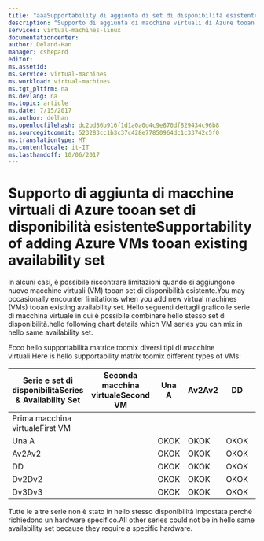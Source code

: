 ```yaml
---
title: "aaaSupportability di aggiunta di set di disponibilità esistente tooan di macchine virtuali di Azure | Documenti Microsoft"
description: "Supporto di aggiunta di macchine virtuali di Azure tooan set di disponibilità esistente."
services: virtual-machines-linux
documentationcenter: 
author: Deland-Han
manager: cshepard
editor: 
ms.assetid: 
ms.service: virtual-machines
ms.workload: virtual-machines
ms.tgt_pltfrm: na
ms.devlang: na
ms.topic: article
ms.date: 7/15/2017
ms.author: delhan
ms.openlocfilehash: dc2bd86b916f1d1a0a0d4c9e870df829434c96b8
ms.sourcegitcommit: 523283cc1b3c37c428e77850964dc1c33742c5f0
ms.translationtype: MT
ms.contentlocale: it-IT
ms.lasthandoff: 10/06/2017
---
```

# <a name="supportability-of-adding-azure-vms-tooan-existing-availability-set"></a><span data-ttu-id="cc1be-103">Supporto di aggiunta di macchine virtuali di Azure tooan set di disponibilità esistente</span><span class="sxs-lookup"><span data-stu-id="cc1be-103">Supportability of adding Azure VMs tooan existing availability set</span></span>

<span data-ttu-id="cc1be-104">In alcuni casi, è possibile riscontrare limitazioni quando si aggiungono nuove macchine virtuali (VM) tooan set di disponibilità esistente.</span><span class="sxs-lookup"><span data-stu-id="cc1be-104">You may occasionally encounter limitations when you add new virtual machines (VMs) tooan existing availability set.</span></span> <span data-ttu-id="cc1be-105">Hello seguenti dettagli grafico le serie di macchina virtuale in cui è possibile combinare hello stesso set di disponibilità.</span><span class="sxs-lookup"><span data-stu-id="cc1be-105">hello following chart details which VM series you can mix in hello same availability set.</span></span>

<span data-ttu-id="cc1be-106">Ecco hello supportabilità matrice toomix diversi tipi di macchine virtuali:</span><span class="sxs-lookup"><span data-stu-id="cc1be-106">Here is hello supportability matrix toomix different types of VMs:</span></span>

<span data-ttu-id="cc1be-107">Serie e set di disponibilità</span><span class="sxs-lookup"><span data-stu-id="cc1be-107">Series & Availability Set</span></span>|<span data-ttu-id="cc1be-108">Seconda macchina virtuale</span><span class="sxs-lookup"><span data-stu-id="cc1be-108">Second VM</span></span>|<span data-ttu-id="cc1be-109">Una </span><span class="sxs-lookup"><span data-stu-id="cc1be-109">A</span></span>|<span data-ttu-id="cc1be-110">Av2</span><span class="sxs-lookup"><span data-stu-id="cc1be-110">Av2</span></span>|<span data-ttu-id="cc1be-111">D</span><span class="sxs-lookup"><span data-stu-id="cc1be-111">D</span></span>|<span data-ttu-id="cc1be-112">Dv2</span><span class="sxs-lookup"><span data-stu-id="cc1be-112">Dv2</span></span>|<span data-ttu-id="cc1be-113">Dv3</span><span class="sxs-lookup"><span data-stu-id="cc1be-113">Dv3</span></span>|
|---|---|---|---|---|---|---|
|<span data-ttu-id="cc1be-114">Prima macchina virtuale</span><span class="sxs-lookup"><span data-stu-id="cc1be-114">First VM</span></span>|||||||
|<span data-ttu-id="cc1be-115">Una </span><span class="sxs-lookup"><span data-stu-id="cc1be-115">A</span></span>||<span data-ttu-id="cc1be-116">OK</span><span class="sxs-lookup"><span data-stu-id="cc1be-116">OK</span></span>|<span data-ttu-id="cc1be-117">OK</span><span class="sxs-lookup"><span data-stu-id="cc1be-117">OK</span></span>|<span data-ttu-id="cc1be-118">OK</span><span class="sxs-lookup"><span data-stu-id="cc1be-118">OK</span></span>|<span data-ttu-id="cc1be-119">OK</span><span class="sxs-lookup"><span data-stu-id="cc1be-119">OK</span></span>|<span data-ttu-id="cc1be-120">OK</span><span class="sxs-lookup"><span data-stu-id="cc1be-120">OK</span></span>|
|<span data-ttu-id="cc1be-121">Av2</span><span class="sxs-lookup"><span data-stu-id="cc1be-121">Av2</span></span>||<span data-ttu-id="cc1be-122">OK</span><span class="sxs-lookup"><span data-stu-id="cc1be-122">OK</span></span>|<span data-ttu-id="cc1be-123">OK</span><span class="sxs-lookup"><span data-stu-id="cc1be-123">OK</span></span>|<span data-ttu-id="cc1be-124">OK</span><span class="sxs-lookup"><span data-stu-id="cc1be-124">OK</span></span>|<span data-ttu-id="cc1be-125">OK</span><span class="sxs-lookup"><span data-stu-id="cc1be-125">OK</span></span>|<span data-ttu-id="cc1be-126">OK</span><span class="sxs-lookup"><span data-stu-id="cc1be-126">OK</span></span>|
|<span data-ttu-id="cc1be-127">D</span><span class="sxs-lookup"><span data-stu-id="cc1be-127">D</span></span>||<span data-ttu-id="cc1be-128">OK</span><span class="sxs-lookup"><span data-stu-id="cc1be-128">OK</span></span>|<span data-ttu-id="cc1be-129">OK</span><span class="sxs-lookup"><span data-stu-id="cc1be-129">OK</span></span>|<span data-ttu-id="cc1be-130">OK</span><span class="sxs-lookup"><span data-stu-id="cc1be-130">OK</span></span>|<span data-ttu-id="cc1be-131">OK</span><span class="sxs-lookup"><span data-stu-id="cc1be-131">OK</span></span>|<span data-ttu-id="cc1be-132">OK</span><span class="sxs-lookup"><span data-stu-id="cc1be-132">OK</span></span>|
|<span data-ttu-id="cc1be-133">Dv2</span><span class="sxs-lookup"><span data-stu-id="cc1be-133">Dv2</span></span>||<span data-ttu-id="cc1be-134">OK</span><span class="sxs-lookup"><span data-stu-id="cc1be-134">OK</span></span>|<span data-ttu-id="cc1be-135">OK</span><span class="sxs-lookup"><span data-stu-id="cc1be-135">OK</span></span>|<span data-ttu-id="cc1be-136">OK</span><span class="sxs-lookup"><span data-stu-id="cc1be-136">OK</span></span>|<span data-ttu-id="cc1be-137">OK</span><span class="sxs-lookup"><span data-stu-id="cc1be-137">OK</span></span>|<span data-ttu-id="cc1be-138">OK</span><span class="sxs-lookup"><span data-stu-id="cc1be-138">OK</span></span>|
|<span data-ttu-id="cc1be-139">Dv3</span><span class="sxs-lookup"><span data-stu-id="cc1be-139">Dv3</span></span>||<span data-ttu-id="cc1be-140">OK</span><span class="sxs-lookup"><span data-stu-id="cc1be-140">OK</span></span>|<span data-ttu-id="cc1be-141">OK</span><span class="sxs-lookup"><span data-stu-id="cc1be-141">OK</span></span>|<span data-ttu-id="cc1be-142">OK</span><span class="sxs-lookup"><span data-stu-id="cc1be-142">OK</span></span>|<span data-ttu-id="cc1be-143">OK</span><span class="sxs-lookup"><span data-stu-id="cc1be-143">OK</span></span>|<span data-ttu-id="cc1be-144">OK</span><span class="sxs-lookup"><span data-stu-id="cc1be-144">OK</span></span>|

<span data-ttu-id="cc1be-145">Tutte le altre serie non è stato in hello stesso disponibilità impostata perché richiedono un hardware specifico.</span><span class="sxs-lookup"><span data-stu-id="cc1be-145">All other series could not be in hello same availability set because they require a specific hardware.</span></span>

